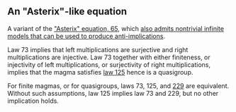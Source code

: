 ## An "Asterix"-like equation

A variant of the ["Asterix" equation, 65](https://teorth.github.io/equational_theories/implications/?65), which [also admits nontrivial infinite models that can be used to produce anti-implications](https://leanprover.zulipchat.com/#narrow/stream/458659-Equational/topic/1076.20!.3D.3E.203/near/476293108).

Law 73 implies that left multiplications are surjective and right multiplications are injective.  Law 73 together with either finiteness, or injectivity of left multiplications, or surjectivity of right multiplications, implies that the magma satisfies [law 125](https://teorth.github.io/equational_theories/implications/?125) hence is a quasigroup.

For finite magmas, or for quasigroups, laws 73, 125, and [229](https://teorth.github.io/equational_theories/implications/?229) are equivalent.  Without such assumptions, law 125 implies law 73 and 229, but no other implication holds.
